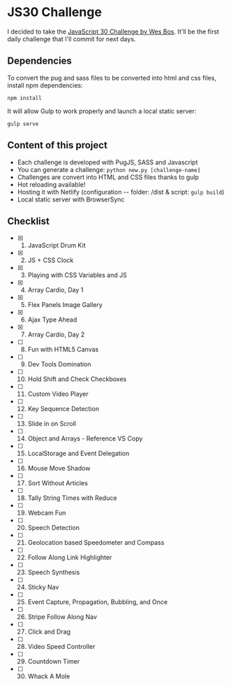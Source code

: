 # JS30 Challenge

I decided to take the [JavaScript 30 Challenge by Wes Bos](https://javascript30.com/). It'll be the first daily challenge that I'll commit for next days.

## Dependencies
To convert the pug and sass files to be converted into html and css files, install npm dependencies: 

`npm install`

It will allow Gulp to work properly and launch a local static server:

`gulp serve`

## Content of this project
- Each challenge is developed with PugJS, SASS and Javascript
- You can generate a challenge: `python new.py [challenge-name]`
- Challenges are convert into HTML and CSS files thanks to gulp
- Hot reloading available!
- Hosting it with Netlify (configuration -- folder: /dist & script: `gulp build`)
- Local static server with BrowserSync

## Checklist

- [x] 1. JavaScript Drum Kit
- [x] 2. JS + CSS Clock
- [x] 3. Playing with CSS Variables and JS
- [x] 4. Array Cardio, Day 1
- [x] 5. Flex Panels Image Gallery
- [x] 6. Ajax Type Ahead
- [x] 7. Array Cardio, Day 2
- [ ] 8. Fun with HTML5 Canvas
- [ ] 9. Dev Tools Domination
- [ ] 10. Hold Shift and Check Checkboxes
- [ ] 11. Custom Video Player
- [ ] 12. Key Sequence Detection
- [ ] 13. Slide in on Scroll
- [ ] 14. Object and Arrays - Reference VS Copy
- [ ] 15. LocalStorage and Event Delegation
- [ ] 16. Mouse Move Shadow
- [ ] 17. Sort Without Articles
- [ ] 18. Tally String Times with Reduce
- [ ] 19. Webcam Fun
- [ ] 20. Speech Detection
- [ ] 21. Geolocation based Speedometer and Compass
- [ ] 22. Follow Along Link Highlighter
- [ ] 23. Speech Synthesis
- [ ] 24. Sticky Nav
- [ ] 25. Event Capture, Propagation, Bubbling, and Once
- [ ] 26. Stripe Follow Along Nav
- [ ] 27. Click and Drag
- [ ] 28. Video Speed Controller
- [ ] 29. Countdown Timer
- [ ] 30. Whack A Mole